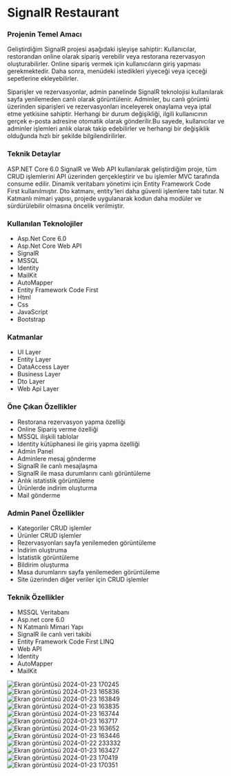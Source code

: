 <h1>SignalR Restaurant</h1>
<h3>Projenin Temel Amacı</h3>
<p>Geliştirdiğim SignalR projesi aşağıdaki işleyişe sahiptir: Kullanıcılar, restorandan online olarak sipariş verebilir veya restorana rezervasyon oluşturabilirler. Online sipariş vermek için kullanıcıların giriş yapması gerekmektedir. Daha sonra, menüdeki istedikleri yiyeceği veya içeceği sepetlerine ekleyebilirler.

Siparişler ve rezervasyonlar, admin panelinde SignalR teknolojisi kullanılarak sayfa yenilemeden canlı olarak görüntülenir. Adminler, bu canlı görüntü üzerinden siparişleri ve rezervasyonları inceleyerek onaylama veya iptal etme yetkisine sahiptir. Herhangi bir durum değişikliği, ilgili kullanıcının gerçek e-posta adresine otomatik olarak gönderilir.Bu sayede, kullanıcılar ve adminler işlemleri anlık olarak takip edebilirler ve herhangi bir değişiklik olduğunda hızlı bir şekilde bilgilendirilirler.</p>
<h3>Teknik Detaylar</h3>
<p>ASP.NET Core 6.0 SignalR ve Web API kullanılarak geliştirdiğim proje, tüm CRUD işlemlerini API üzerinden gerçekleştirir ve bu işlemler MVC tarafında consume edilir. Dinamik veritabanı yönetimi için Entity Framework Code First kullanılmıştır. Dto katmanı, entity'leri daha güvenli işlemlere tabi tutar. N Katmanlı mimari yapısı, projede uygulanarak kodun daha modüler ve sürdürülebilir olmasına öncelik verilmiştir.</p>
<h3>Kullanılan Teknolojiler</h3>
<ul>
  <li>Asp.Net Core 6.0</li>
  <li>Asp.Net Core Web API</li>
  <li>SignalR</li>
  <li>MSSQL</li>
  <li>Identity</li>
  <li>MailKit</li>
  <li>AutoMapper</li>
  <li>Entity Framework Code First</li>
  <li>Html</li>
  <li>Css</li>
  <li>JavaScript</li>
  <li>Bootstrap</li>
</ul>
<h3>Katmanlar</h3>
<ul>
  <li>UI Layer</li>
  <li>Entity Layer</li>
  <li>DataAccess Layer</li>
  <li>Business Layer</li>
  <li>Dto Layer</li>
  <li>Web Api Layer</li>
</ul>
<h3>Öne Çıkan Özellikler</h3>
<ul>
  <li>Restorana rezervasyon yapma özelliği</li>
  <li>Online Sipariş verme özelliği</li>
  <li>MSSQL ilişkili tablolar</li>
  <li>Identity kütüphanesi ile giriş yapma özelliği</li>
  <li>Admin Panel</li>
  <li>Adminlere mesaj gönderme </li>
  <li>SignalR ile canlı mesajlaşma</li>
  <li>SignalR ile masa durumlarını canlı görüntüleme</li>
  <li>Anlık istatistik görüntüleme</li>
  <li>Ürünlerde indirim oluşturma</li>
  <li>Mail gönderme</li>
</ul>
<h3>Admin Panel Özellikler</h3>
<ul>
  <li>Kategoriler CRUD işlemler</li>
  <li>Ürünler CRUD işlemler</li>
  <li>Rezervasyonları sayfa yenilemeden görüntüleme</li>
  <li>İndirim oluştruma</li>
  <li>İstatistik görüntüleme</li>
  <li>Bildirim oluşturma</li>
  <li>Masa durumlarını sayfa yenilemeden görüntüleme</li>
  <li>Site üzerinden diğer veriler için CRUD işlemler</li>
</ul>
<h3>Teknik Özellikler</h3>
<ul>
  <li>MSSQL Veritabanı</li>
  <li>Asp.net core 6.0</li>
  <li>N Katmanlı Mimari Yapı</li>
  <li>SignalR ile canlı veri takibi</li>
  <li>Entity Framework Code First LINQ</li>
  <li>Web API</li>
  <li>Identity</li>
  <li>AutoMapper</li>
  <li>MailKit</li>
</ul>

![Ekran görüntüsü 2024-01-23 170245](https://github.com/ensarsarac/SignalR-Restaurant/assets/76907308/99816cf2-0c20-42b4-9875-f5851b59cf3a)
![Ekran görüntüsü 2024-01-23 165836](https://github.com/ensarsarac/SignalR-Restaurant/assets/76907308/50621646-3236-4444-9522-a331c1ff5958)
![Ekran görüntüsü 2024-01-23 163849](https://github.com/ensarsarac/SignalR-Restaurant/assets/76907308/eb35b6d7-9ef3-4253-8ffd-af7724c8bf17)
![Ekran görüntüsü 2024-01-23 163835](https://github.com/ensarsarac/SignalR-Restaurant/assets/76907308/780249c1-43d5-466b-84cc-6db797f54cd3)
![Ekran görüntüsü 2024-01-23 163744](https://github.com/ensarsarac/SignalR-Restaurant/assets/76907308/3d5ee251-b6af-4d70-b829-289884959988)
![Ekran görüntüsü 2024-01-23 163717](https://github.com/ensarsarac/SignalR-Restaurant/assets/76907308/af3ee931-dc6f-4e8b-b393-4d7ce847d027)
![Ekran görüntüsü 2024-01-23 163652](https://github.com/ensarsarac/SignalR-Restaurant/assets/76907308/bfe19490-6760-43dc-b5b9-45766f392e56)
![Ekran görüntüsü 2024-01-23 163446](https://github.com/ensarsarac/SignalR-Restaurant/assets/76907308/d1eb8c9f-5ba8-4cec-a906-f71cdd7cb66e)
![Ekran görüntüsü 2024-01-22 233332](https://github.com/ensarsarac/SignalR-Restaurant/assets/76907308/07cff76e-eaad-4808-a120-c92efb0ace34)
![Ekran görüntüsü 2024-01-23 163427](https://github.com/ensarsarac/SignalR-Restaurant/assets/76907308/d6e49c23-4fa8-423e-aaf2-378d90d6885c)
![Ekran görüntüsü 2024-01-23 170419](https://github.com/ensarsarac/SignalR-Restaurant/assets/76907308/07299ac2-c140-4842-8cc1-6cdaae935b6b)
![Ekran görüntüsü 2024-01-23 170351](https://github.com/ensarsarac/SignalR-Restaurant/assets/76907308/16e273b6-7733-48d1-84e6-937f832dd3e1)
